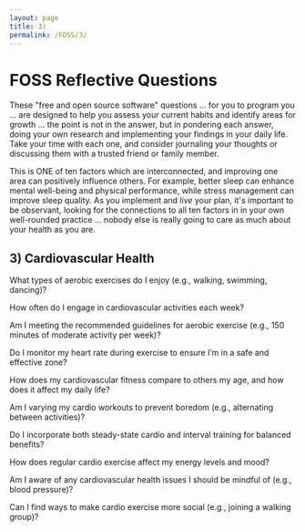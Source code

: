 ```yaml
---
layout: page
title: 3)
permalink: /FOSS/3/
---
```


# FOSS Reflective Questions
These "free and open source software" questions ... for you to program you ... are designed to help you assess your current habits and identify areas for growth ... the point is not in the answer, but in pondering each answer, doing your own research and implementing your findings in your daily life. Take your time with each one, and consider journaling your thoughts or discussing them with a trusted friend or family member.

This is ONE of ten factors which are interconnected, and improving one area can positively influence others. For example, better sleep can enhance mental well-being and physical performance, while stress management can improve sleep quality. As you implement and *live* your plan, it's important to be observant, looking for the connections to all ten factors in in your own well-rounded practice ... nobody else is really going to care as much about your health as you are.

## 3) Cardiovascular Health

What types of aerobic exercises do I enjoy (e.g., walking, swimming, dancing)?

How often do I engage in cardiovascular activities each week?

Am I meeting the recommended guidelines for aerobic exercise (e.g., 150 minutes of moderate activity per week)?

Do I monitor my heart rate during exercise to ensure I’m in a safe and effective zone?

How does my cardiovascular fitness compare to others my age, and how does it affect my daily life?

Am I varying my cardio workouts to prevent boredom (e.g., alternating between activities)?

Do I incorporate both steady-state cardio and interval training for balanced benefits?

How does regular cardio exercise affect my energy levels and mood?

Am I aware of any cardiovascular health issues I should be mindful of (e.g., blood pressure)?

Can I find ways to make cardio exercise more social (e.g., joining a walking group)?
